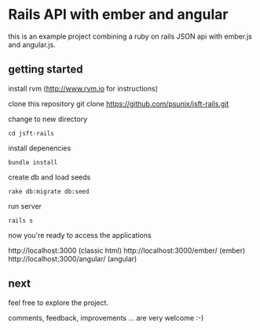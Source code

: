 Rails API with ember and angular
=================================

this is an example project combining a ruby on rails JSON api with ember.js and angular.js.

getting started
----------------

install rvm (http://www.rvm.io for instructions)

clone this repository
  git clone https://github.com/psunix/jsft-rails.git

change to new directory

    cd jsft-rails

install depenencies
    
    bundle install

create db and load seeds
    
    rake db:migrate db:seed

run server
 
    rails s

now you're ready to access the applications

http://localhost:3000 (classic html)
http://localhost:3000/ember/ (ember)
http://localhost:3000/angular/ (angular)

next
----

feel free to explore the project.

comments, feedback, improvements ... are very welcome :-)
